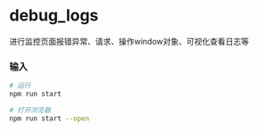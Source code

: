 # debug_logs
进行监控页面报错异常、请求、操作window对象、可视化查看日志等

### 输入

```bash
# 运行
npm run start

# 打开浏览器
npm run start --open


```


